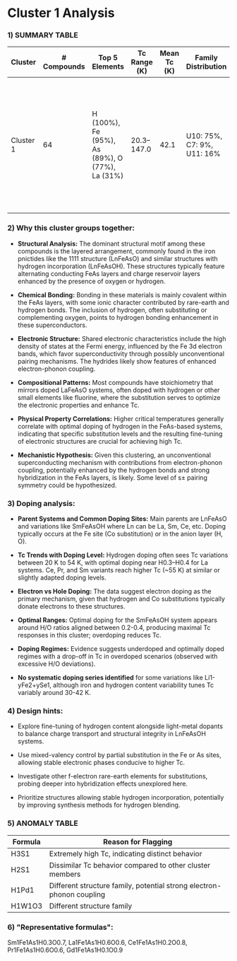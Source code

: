 # Cluster 1 Analysis


### 1) SUMMARY TABLE

| Cluster | # Compounds | Top 5 Elements | Tc Range (K) | Mean Tc (K) | Family Distribution | Notes |
|---------|-------------|----------------|--------------|-------------|-------------------|-------|
| Cluster 1 | 64 | H (100%), Fe (95%), As (89%), O (77%), La (31%) | 20.3–147.0 | 42.1 | U10: 75%, C7: 9%, U11: 16% | Primarily iron pnictides (1111-type REFeAsO1-xHx and 122-type); high-pressure hydrides (H3S, H2S) contributing to highest Tc values; Li-Fe-Se chalcogenides present. |
### 2) **Why this cluster groups together:**

   - **Structural Analysis:** The dominant structural motif among these compounds is the layered arrangement, commonly found in the iron pnictides like the 1111 structure (LnFeAsO) and similar structures with hydrogen incorporation (LnFeAsOH). These structures typically feature alternating conducting FeAs layers and charge reservoir layers enhanced by the presence of oxygen or hydrogen.

   - **Chemical Bonding:** Bonding in these materials is mainly covalent within the FeAs layers, with some ionic character contributed by rare-earth and hydrogen bonds. The inclusion of hydrogen, often substituting or complementing oxygen, points to hydrogen bonding enhancement in these superconductors.

   - **Electronic Structure:** Shared electronic characteristics include the high density of states at the Fermi energy, influenced by the Fe 3d electron bands, which favor superconductivity through possibly unconventional pairing mechanisms. The hydrides likely show features of enhanced electron-phonon coupling.

   - **Compositional Patterns:** Most compounds have stoichiometry that mirrors doped LaFeAsO systems, often doped with hydrogen or other small elements like fluorine, where the substitution serves to optimize the electronic properties and enhance Tc.

   - **Physical Property Correlations:** Higher critical temperatures generally correlate with optimal doping of hydrogen in the FeAs-based systems, indicating that specific substitution levels and the resulting fine-tuning of electronic structures are crucial for achieving high Tc.

   - **Mechanistic Hypothesis:** Given this clustering, an unconventional superconducting mechanism with contributions from electron-phonon coupling, potentially enhanced by the hydrogen bonds and strong hybridization in the FeAs layers, is likely. Some level of s± pairing symmetry could be hypothesized.

### 3) **Doping analysis:**

   - **Parent Systems and Common Doping Sites:** Main parents are LnFeAsO and variations like SmFeAsOH where Ln can be La, Sm, Ce, etc. Doping typically occurs at the Fe site (Co substitution) or in the anion layer (H, O).

   - **Tc Trends with Doping Level:** Hydrogen doping often sees Tc variations between 20 K to 54 K, with optimal doping near H0.3–H0.4 for La systems. Ce, Pr, and Sm variants reach higher Tc (~55 K) at similar or slightly adapted doping levels.

   - **Electron vs Hole Doping:** The data suggest electron doping as the primary mechanism, given that hydrogen and Co substitutions typically donate electrons to these structures.

   - **Optimal Ranges:** Optimal doping for the SmFeAsOH system appears around H/O ratios aligned between 0.2-0.4, producing maximal Tc responses in this cluster; overdoping reduces Tc.

   - **Doping Regimes:** Evidence suggests underdoped and optimally doped regimes with a drop-off in Tc in overdoped scenarios (observed with excessive H/O deviations).

   - **No systematic doping series identified** for some variations like Li1-yFe2+ySe1, although iron and hydrogen content variability tunes Tc variably around 30-42 K.

### 4) **Design hints:**

   - Explore fine-tuning of hydrogen content alongside light-metal dopants to balance charge transport and structural integrity in LnFeAsOH systems.
   
   - Use mixed-valency control by partial substitution in the Fe or As sites, allowing stable electronic phases conducive to higher Tc.
   
   - Investigate other f-electron rare-earth elements for substitutions, probing deeper into hybridization effects unexplored here.
   
   - Prioritize structures allowing stable hydrogen incorporation, potentially by improving synthesis methods for hydrogen blending.

### 5) ANOMALY TABLE

| Formula | Reason for Flagging                            |
|---------|----------------------------------------------|
| H3S1    | Extremely high Tc, indicating distinct behavior |
| H2S1    | Dissimilar Tc behavior compared to other cluster members |
| H1Pd1   | Different structure family, potential strong electron-phonon coupling |
| H1W1O3 | Different structure family|

### 6) "Representative formulas": 
Sm1Fe1As1H0.3O0.7, La1Fe1As1H0.6O0.6, Ce1Fe1As1H0.2O0.8, Pr1Fe1As1H0.6O0.6, Gd1Fe1As1H0.1O0.9
